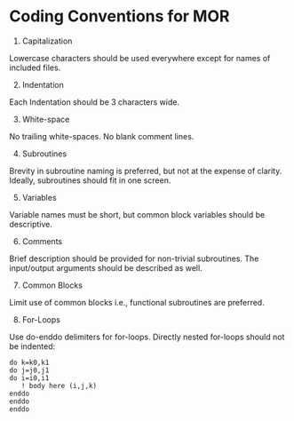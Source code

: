 # Coding Conventions for MOR

1. Capitalization

Lowercase characters should be used everywhere except for names of included files.

2. Indentation

Each Indentation should be 3 characters wide.

3. White-space

No trailing white-spaces. No blank comment lines.

4. Subroutines

Brevity in subroutine naming is preferred, but not at the expense of clarity. Ideally, subroutines should fit in one screen.

5. Variables

Variable names must be short, but common block variables should be descriptive.

6. Comments

Brief description should be provided for non-trivial subroutines. The input/output arguments should be described as well.

7. Common Blocks

Limit use of common blocks i.e., functional subroutines are preferred.

8. For-Loops

Use do-enddo delimiters for for-loops. Directly nested for-loops should not be indented:

```
do k=k0,k1
do j=j0,j1
do i=i0,i1
   ! body here (i,j,k)
enddo
enddo
enddo
```
